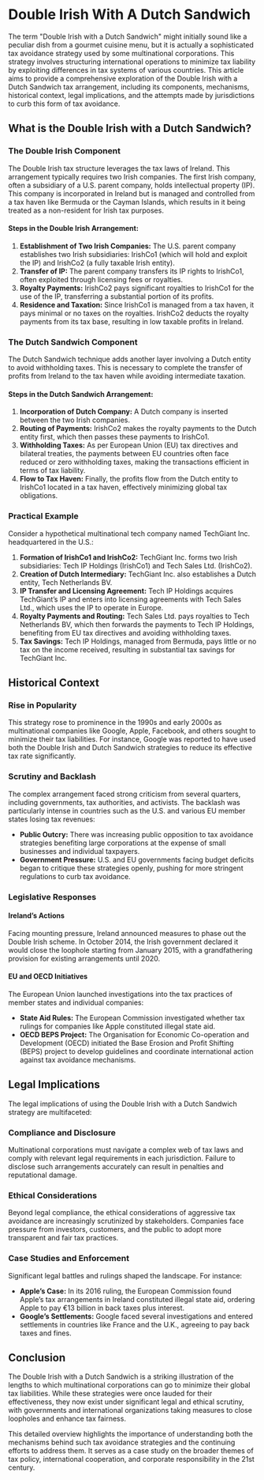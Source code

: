# Double Irish With A Dutch Sandwich

The term "Double Irish with a Dutch Sandwich" might initially sound like a peculiar dish from a gourmet cuisine menu, but it is actually a sophisticated tax avoidance strategy used by some multinational corporations. This strategy involves structuring international operations to minimize tax liability by exploiting differences in tax systems of various countries. This article aims to provide a comprehensive exploration of the Double Irish with a Dutch Sandwich tax arrangement, including its components, mechanisms, historical context, legal implications, and the attempts made by jurisdictions to curb this form of tax avoidance.

## What is the Double Irish with a Dutch Sandwich?

### The Double Irish Component

The Double Irish tax structure leverages the tax laws of Ireland. This arrangement typically requires two Irish companies. The first Irish company, often a subsidiary of a U.S. parent company, holds intellectual property (IP). This company is incorporated in Ireland but is managed and controlled from a tax haven like Bermuda or the Cayman Islands, which results in it being treated as a non-resident for Irish tax purposes.

#### Steps in the Double Irish Arrangement:
1. **Establishment of Two Irish Companies:** The U.S. parent company establishes two Irish subsidiaries: IrishCo1 (which will hold and exploit the IP) and IrishCo2 (a fully taxable Irish entity).
2. **Transfer of IP:** The parent company transfers its IP rights to IrishCo1, often exploited through licensing fees or royalties.
3. **Royalty Payments:** IrishCo2 pays significant royalties to IrishCo1 for the use of the IP, transferring a substantial portion of its profits.
4. **Residence and Taxation:** Since IrishCo1 is managed from a tax haven, it pays minimal or no taxes on the royalties. IrishCo2 deducts the royalty payments from its tax base, resulting in low taxable profits in Ireland.

### The Dutch Sandwich Component

The Dutch Sandwich technique adds another layer involving a Dutch entity to avoid withholding taxes. This is necessary to complete the transfer of profits from Ireland to the tax haven while avoiding intermediate taxation.

#### Steps in the Dutch Sandwich Arrangement:
1. **Incorporation of Dutch Company:** A Dutch company is inserted between the two Irish companies.
2. **Routing of Payments:** IrishCo2 makes the royalty payments to the Dutch entity first, which then passes these payments to IrishCo1.
3. **Withholding Taxes:** As per European Union (EU) tax directives and bilateral treaties, the payments between EU countries often face reduced or zero withholding taxes, making the transactions efficient in terms of tax liability.
4. **Flow to Tax Haven:** Finally, the profits flow from the Dutch entity to IrishCo1 located in a tax haven, effectively minimizing global tax obligations.

### Practical Example

Consider a hypothetical multinational tech company named TechGiant Inc. headquartered in the U.S.:

1. **Formation of IrishCo1 and IrishCo2:** TechGiant Inc. forms two Irish subsidiaries: Tech IP Holdings (IrishCo1) and Tech Sales Ltd. (IrishCo2).
2. **Creation of Dutch Intermediary:** TechGiant Inc. also establishes a Dutch entity, Tech Netherlands BV.
3. **IP Transfer and Licensing Agreement:** Tech IP Holdings acquires TechGiant’s IP and enters into licensing agreements with Tech Sales Ltd., which uses the IP to operate in Europe.
4. **Royalty Payments and Routing:** Tech Sales Ltd. pays royalties to Tech Netherlands BV, which then forwards the payments to Tech IP Holdings, benefiting from EU tax directives and avoiding withholding taxes.
5. **Tax Savings:** Tech IP Holdings, managed from Bermuda, pays little or no tax on the income received, resulting in substantial tax savings for TechGiant Inc.

## Historical Context

### Rise in Popularity

This strategy rose to prominence in the 1990s and early 2000s as multinational companies like Google, Apple, Facebook, and others sought to minimize their tax liabilities. For instance, Google was reported to have used both the Double Irish and Dutch Sandwich strategies to reduce its effective tax rate significantly.

### Scrutiny and Backlash

The complex arrangement faced strong criticism from several quarters, including governments, tax authorities, and activists. The backlash was particularly intense in countries such as the U.S. and various EU member states losing tax revenues:

- **Public Outcry:** There was increasing public opposition to tax avoidance strategies benefiting large corporations at the expense of small businesses and individual taxpayers.
- **Government Pressure:** U.S. and EU governments facing budget deficits began to critique these strategies openly, pushing for more stringent regulations to curb tax avoidance.

### Legislative Responses

#### Ireland’s Actions

Facing mounting pressure, Ireland announced measures to phase out the Double Irish scheme. In October 2014, the Irish government declared it would close the loophole starting from January 2015, with a grandfathering provision for existing arrangements until 2020.

#### EU and OECD Initiatives

The European Union launched investigations into the tax practices of member states and individual companies:

- **State Aid Rules:** The European Commission investigated whether tax rulings for companies like Apple constituted illegal state aid.
- **OECD BEPS Project:** The Organisation for Economic Co-operation and Development (OECD) initiated the Base Erosion and Profit Shifting (BEPS) project to develop guidelines and coordinate international action against tax avoidance mechanisms.

## Legal Implications

The legal implications of using the Double Irish with a Dutch Sandwich strategy are multifaceted:

### Compliance and Disclosure

Multinational corporations must navigate a complex web of tax laws and comply with relevant legal requirements in each jurisdiction. Failure to disclose such arrangements accurately can result in penalties and reputational damage.

### Ethical Considerations

Beyond legal compliance, the ethical considerations of aggressive tax avoidance are increasingly scrutinized by stakeholders. Companies face pressure from investors, customers, and the public to adopt more transparent and fair tax practices.

### Case Studies and Enforcement

Significant legal battles and rulings shaped the landscape. For instance:

- **Apple’s Case:** In its 2016 ruling, the European Commission found Apple’s tax arrangements in Ireland constituted illegal state aid, ordering Apple to pay €13 billion in back taxes plus interest.
- **Google’s Settlements:** Google faced several investigations and entered settlements in countries like France and the U.K., agreeing to pay back taxes and fines.

## Conclusion

The Double Irish with a Dutch Sandwich is a striking illustration of the lengths to which multinational corporations can go to minimize their global tax liabilities. While these strategies were once lauded for their effectiveness, they now exist under significant legal and ethical scrutiny, with governments and international organizations taking measures to close loopholes and enhance tax fairness.

This detailed overview highlights the importance of understanding both the mechanisms behind such tax avoidance strategies and the continuing efforts to address them. It serves as a case study on the broader themes of tax policy, international cooperation, and corporate responsibility in the 21st century.